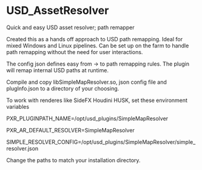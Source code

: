 # USD_AssetResolver
Quick and easy USD asset resolver; path remapper


Created this as a hands off approach to USD path remapping.
Ideal for mixed Windows and Linux pipelines. Can be set up on the farm to handle path remapping without the need for user interactions.

The config json defines easy from -> to path remapping rules.
The plugin will remap internal USD paths at runtime.


Compile and copy libSimpleMapResolver.so, json config file and plugInfo.json to a directory of your choosing.

To work with renderes like SideFX Houdini HUSK, set these environment variables



PXR_PLUGINPATH_NAME=/opt/usd_plugins/SimpleMapResolver

PXR_AR_DEFAULT_RESOLVER=SimpleMapResolver

SIMPLE_RESOLVER_CONFIG=/opt/usd_plugins/SimpleMapResolver/simple_resolver.json


Change the paths to match your installation directory.

